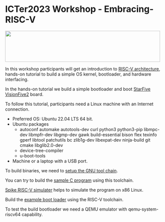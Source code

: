 # ICTer2023 Workshop - Embracing-RISC-V 
<img src="https://riscv.org/wp-content/uploads/2020/06/riscv-color.svg" width="500" height="100">

In this workshop participants will get an introduction to [RISC-V architecture](https://riscv.org/about/), hands-on tutorial to build a simple OS kernel, bootloader, and hardware interfacing.

In the hands-on tutorial we build a simple bootloader and boot [StarFive VisionFive2](https://www.starfivetech.com/en/site/boards) board. 

To follow this tutorial, participants need a Linux machine with an Internet connection.
* Preferred OS: Ubuntu 22.04 LTS 64 bit.
* Ubuntu packages
  * autoconf automake autotools-dev curl python3 python3-pip libmpc-dev libmpfr-dev libgmp-dev gawk build-essential bison flex texinfo gperf libtool patchutils bc zlib1g-dev libexpat-dev ninja-build git cmake libglib2.0-dev
  * device-tree-compiler
  * u-boot-tools
* Machine or a laptop with a USB port.

To build binaries, we need to [setup the GNU tool chain](tool-chain-setup.md). 

You can try to build the [sample C program](https://github.com/gnudeep/hello-world-riscv.git) using this toolchain. 

[Spike RISC-V simulater](https://github.com/riscv-software-src/riscv-pk) helps to simulate the program on x86 Linux. 

Build the [example boot loader](https://github.com/gnudeep/SysResOS.git) using the RISC-V toolchain.

To test the build bootloader we need a QEMU emulator with qemu-system-riscv64 capability.
